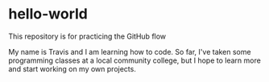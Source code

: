 # hello-world
This repository is for practicing the GitHub flow

My name is Travis and I am learning how to code. So far, I've taken some programming classes at a local community college, but I hope to learn more and start working on my own projects.
